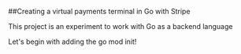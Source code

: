 ##Creating a virtual payments terminal in Go with Stripe


This project is an experiment to work with Go as a backend
language

Let's begin with adding the go mod init!
